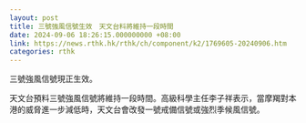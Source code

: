 ```yaml
---
layout: post
title: 三號強風信號生效　天文台料將維持一段時間
date: 2024-09-06 18:26:15.000000000 +08:00
link: https://news.rthk.hk/rthk/ch/component/k2/1769605-20240906.htm
categories: rthk
---
```


三號強風信號現正生效。

天文台預料三號強風信號將維持一段時間。高級科學主任李子祥表示，當摩羯對本港的威脅進一步減低時，天文台會改發一號戒備信號或強烈季候風信號。
